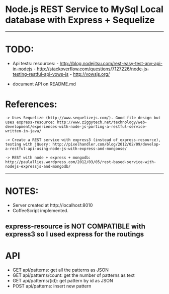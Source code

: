 Node.js REST Service to MySql Local database with Express + Sequelize
=====================================================================
----------------
TODO:
=====
- Api tests:
	resources:
		- http://blog.nodejitsu.com/rest-easy-test-any-api-in-nodejs
		- http://stackoverflow.com/questions/7127226/node-js-testing-restful-api-vows-js
		- http://vowsjs.org/

- document API on README.md

References:
===========
	-> Uses Sequelize (http://www.sequelizejs.com/). Good file design but uses express-resource: http://www.ziggytech.net/technology/web-development/experiences-with-node-js-porting-a-restful-service-written-in-java/

	-> Create a REST service with express3 (instead of express-resource), testing with jQuery: http://pixelhandler.com/blog/2012/02/09/develop-a-restful-api-using-node-js-with-express-and-mongoose/

	-> REST with node + express + mongodb: http://paulallies.wordpress.com/2012/03/05/rest-based-service-with-nodejs-expressjs-and-mongodb/
----------------
NOTES:
=====
- Server created at http://localhost:8010
- CoffeeScript implemented.

express-resource is NOT COMPATIBLE with express3 so I used express for the routings
----------------
API
===
- GET api/patterns: get all the patterns as JSON
- GET api/patterns/count: get the number of patterns as text
- GET api/patterns/{id}: get pattern by id as JSON
- POST api/patterns: insert new pattern




